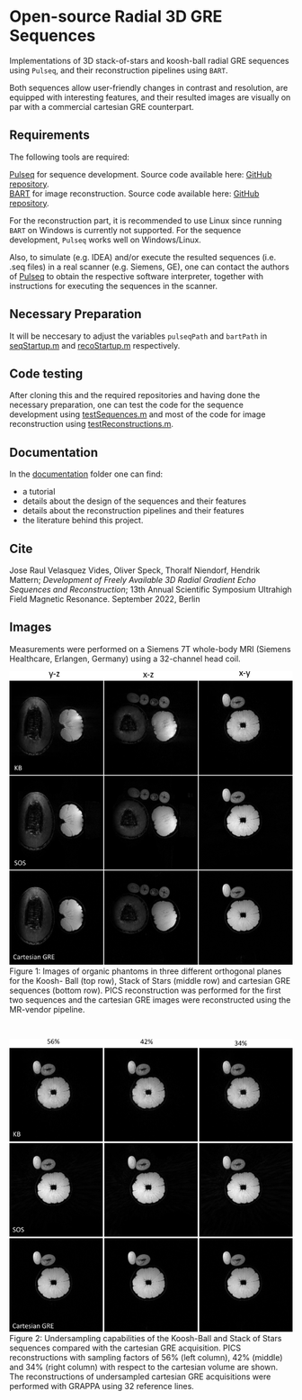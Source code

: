 # Open-source Radial 3D GRE Sequences
Implementations of 3D stack-of-stars and koosh-ball radial GRE sequences using `Pulseq`, and their reconstruction pipelines using `BART`.

Both sequences allow user-friendly changes in contrast and resolution, are equipped with interesting features, and their resulted images are visually on par with a commercial cartesian GRE counterpart.

## Requirements
The following tools are required:

[Pulseq] for sequence development. Source code available here:  <a class="github" href="https://github.com/pulseq/pulseq">GitHub repository</a>. <br/>
[BART] for image reconstruction. Source code available here: <a class="github" href="https://github.com/mrirecon/bart">GitHub repository</a>. <br/>

For the reconstruction part, it is recommended to use Linux since running `BART` on Windows is currently not supported. For the sequence development, `Pulseq` works well on Windows/Linux.

Also, to simulate (e.g. IDEA) and/or execute the resulted sequences (i.e. .seq files) in a real scanner (e.g. Siemens, GE), one can contact the authors of [Pulseq] to obtain the respective software interpreter, together with instructions for executing the sequences in the scanner.

## Necessary Preparation
It will be neccesary to adjust the variables `pulseqPath` and `bartPath` in
[seqStartup.m] and [recoStartup.m] respectively.

## Code testing
After cloning this and the required repositories and having done the necessary preparation, one can test the code for the sequence development using [testSequences.m] and most of the code for image reconstruction using [testReconstructions.m].

## Documentation
In the [documentation] folder one can find:
* a tutorial
* details about the design of the sequences and their features
* details about the reconstruction pipelines and their features
* the literature behind this project. 

## Cite
Jose Raul Velasquez Vides, Oliver Speck, Thoralf Niendorf, Hendrik Mattern;
*Development of Freely Available 3D Radial Gradient Echo Sequences
and Reconstruction*; 13th Annual Scientific Symposium Ultrahigh Field Magnetic Resonance. September 2022, Berlin


## Images
Measurements were performed on a Siemens 7T whole-body MRI (Siemens Healthcare,
Erlangen, Germany) using a 32-channel head coil.<br/>


![differentPlanes](./documentation/differentPlanes.png)
Figure 1: Images of organic phantoms in three different orthogonal planes for the Koosh-
Ball (top row), Stack of Stars (middle row) and cartesian GRE sequences (bottom row). PICS reconstruction was performed for the first two sequences and
the cartesian GRE images were reconstructed using the MR-vendor pipeline.
<pre>

</pre>





![undersampling](./documentation/undersampling.png)
Figure 2: Undersampling capabilities of the Koosh-Ball and Stack of Stars sequences
compared with the cartesian GRE acquisition. PICS reconstructions with
sampling factors of 56% (left column), 42% (middle) and 34% (right column)
with respect to the cartesian volume are shown. The reconstructions of
undersampled cartesian GRE acquisitions were performed with GRAPPA
using 32 reference lines.


[//]: # (These are reference links used in the body of this readme)

[Pulseq]: <https://pulseq.github.io/index.html>

[BART]: <https://mrirecon.github.io/bart/>

[seqStartup.m]: <https://github.com/velasqvides/Pulseq3DradialGREsequences/blob/main/sequences/seqStartup.m>

[recoStartup.m]: <https://github.com/velasqvides/Pulseq3DradialGREsequences/blob/main/reconstructions/recoStartup.m>

[testSequences.m]: <https://github.com/velasqvides/Pulseq3DradialGREsequences/blob/main/test/testSequences.m>

[testReconstructions.m]: <https://github.com/velasqvides/Pulseq3DradialGREsequences/blob/main/test/testReconstructions.m>

[documentation]: <https://github.com/velasqvides/Pulseq3DradialGREsequences/tree/main/documentation>



